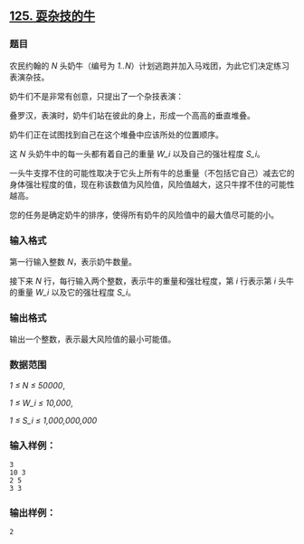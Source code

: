 ## [125. 耍杂技的牛](https://www.acwing.com/problem/content/127/)

### 题目

农民约翰的 *N* 头奶牛（编号为 *1..N*）计划逃跑并加入马戏团，为此它们决定练习表演杂技。

奶牛们不是非常有创意，只提出了一个杂技表演：

叠罗汉，表演时，奶牛们站在彼此的身上，形成一个高高的垂直堆叠。

奶牛们正在试图找到自己在这个堆叠中应该所处的位置顺序。

这 *N* 头奶牛中的每一头都有着自己的重量 *W_i* 以及自己的强壮程度 *S_i*。

一头牛支撑不住的可能性取决于它头上所有牛的总重量（不包括它自己）减去它的身体强壮程度的值，现在称该数值为风险值，风险值越大，这只牛撑不住的可能性越高。

您的任务是确定奶牛的排序，使得所有奶牛的风险值中的最大值尽可能的小。

### 输入格式

第一行输入整数 *N*，表示奶牛数量。

接下来 *N* 行，每行输入两个整数，表示牛的重量和强壮程度，第 *i* 行表示第 *i* 头牛的重量 *W_i* 以及它的强壮程度 *S_i*。

### 输出格式

输出一个整数，表示最大风险值的最小可能值。

### 数据范围

*1 ≤ N ≤ 50000*,

*1 ≤ W_i ≤ 10,000*,

*1 ≤ S_i ≤ 1,000,000,000*

### 输入样例：

```
3
10 3
2 5
3 3
```

### 输出样例：

```
2
```
